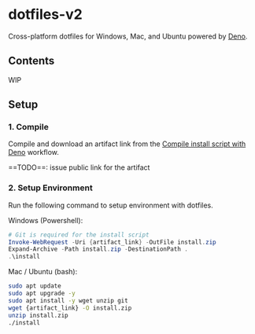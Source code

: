 # dotfiles-v2

Cross-platform dotfiles for Windows, Mac, and Ubuntu powered by [Deno](https://deno.land/).

## Contents

WIP

## Setup

### 1. Compile

Compile and download an artifact link from the [Compile install script with Deno](https://github.com/ras0q/dotfiles-v2/actions/workflows/compile-deno.yaml) workflow.

==TODO==: issue public link for the artifact

### 2. Setup Environment

Run the following command to setup environment with dotfiles.

Windows (Powershell):

```powershell
# Git is required for the install script
Invoke-WebRequest -Uri {artifact_link} -OutFile install.zip
Expand-Archive -Path install.zip -DestinationPath .
.\install
```

Mac / Ubuntu (bash):

```bash
sudo apt update
sudo apt upgrade -y
sudo apt install -y wget unzip git
wget {artifact_link} -O install.zip
unzip install.zip
./install
```
